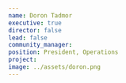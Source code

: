 ```yaml
---
name: Doron Tadmor
executive: true
director: false
lead: false
community_manager: 
position: President, Operations
project:  
image: ../assets/doron.png
---
```

